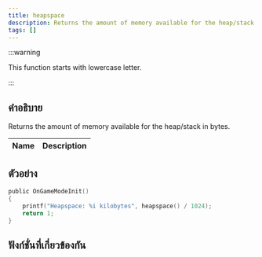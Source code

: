 ```yaml
---
title: heapspace
description: Returns the amount of memory available for the heap/stack in bytes.
tags: []
---
```


:::warning

This function starts with lowercase letter.

:::

## คำอธิบาย

Returns the amount of memory available for the heap/stack in bytes.

| Name | Description |
| ---- | ----------- |


## ตัวอย่าง

```c
public OnGameModeInit()
{
    printf("Heapspace: %i kilobytes", heapspace() / 1024);
    return 1;
}
```

## ฟังก์ชั่นที่เกี่ยวข้องกัน
